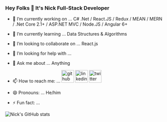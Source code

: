 ### Hey Folks 👋 It's Nick Full-Stack Developer 

- 🔭 I’m currently working on ... C# .Net / React.JS / Redux / MEAN / MERN / .Net Core 2.1+ / ASP.NET MVC / Node.JS / Angular 6+ 
- 🌱 I’m currently learning ... Data Structures & Algorithms
- 👯 I’m looking to collaborate on ... React.js
- 🤔 I’m looking for help with ... 
- 💬 Ask me about ... Anything
- 📫 How to reach me: ... [<img src='https://cdn.jsdelivr.net/npm/simple-icons@3.0.1/icons/github.svg' alt='github' height='40'>](https://github.com/https://github.com/niksonnet)  [<img src='https://cdn.jsdelivr.net/npm/simple-icons@3.0.1/icons/linkedin.svg' alt='linkedin' height='40'>](https://www.linkedin.com/in/https://www.linkedin.com/in/nikunjkumar-patel-60b94a23//)  [<img src='https://cdn.jsdelivr.net/npm/simple-icons@3.0.1/icons/twitter.svg' alt='twitter' height='40'>](https://twitter.com/@TheNikunjNPatel)  

- 😄 Pronouns: ... He/him
- ⚡ Fun fact: ... 

![Nick's GitHub stats](https://github-readme-stats.vercel.app/api?username=niksonnet&show_icons=true&theme=onedark)
